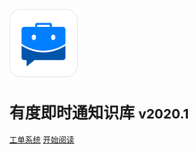 ![logo](./img/youdu_logo.png)

# 有度即时通知识库 <small>v2020.1</small>

[工单系统](https://kf.youdu.im)
[开始阅读](./README.md)